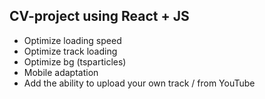 СV-project using
React + JS
- 
- Optimize loading speed 
- Optimize track loading
- Optimize bg (tsparticles)
- Mobile adaptation
- Add the ability to upload your own track / from YouTube
